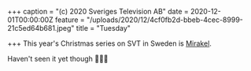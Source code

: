 +++
caption = "(c) 2020 Sveriges Television AB"
date = 2020-12-01T00:00:00Z
feature = "/uploads/2020/12/4cf0fb2d-bbeb-4cec-8999-21c5ed64b681.jpeg"
title = "Tuesday"

+++
This year's Christmas series on SVT in Sweden is [Mirakel](https://www.svtplay.se/julkalendern-mirakel).

Haven't seen it yet though 🎄🎅🏻